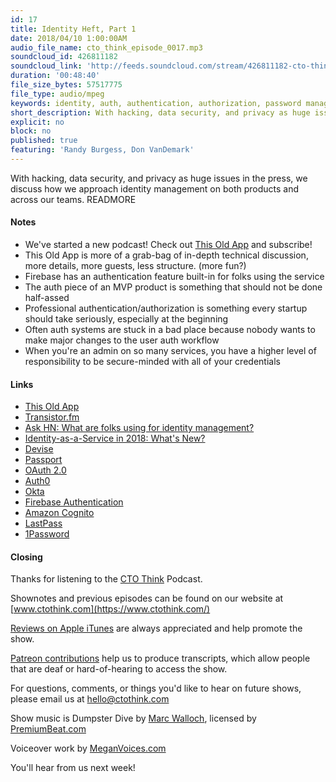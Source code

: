 ```yaml
---
id: 17
title: Identity Heft, Part 1
date: 2018/04/10 1:00:00AM
audio_file_name: cto_think_episode_0017.mp3
soundcloud_id: 426811182
soundcloud_link: 'http://feeds.soundcloud.com/stream/426811182-cto-think-episode-17-identity-heft.mp3'
duration: '00:48:40'
file_size_bytes: 57517775
file_type: audio/mpeg
keywords: identity, auth, authentication, authorization, password managers, usernames, 1Password, Auth0, LastPass, Okta
short_description: With hacking, data security, and privacy as huge issues in the press, we discuss how we approach identity management on both products and across our teams
explicit: no
block: no
published: true
featuring: 'Randy Burgess, Don VanDemark'
---
```

With hacking, data security, and privacy as huge issues in the press, we discuss how we approach identity management on both products and across our teams.
READMORE

#### Notes

* We've started a new podcast! Check out [This Old App](https://thisoldapp.online) and subscribe!
* This Old App is more of a grab-bag of in-depth technical discussion, more details, more guests, less structure. (more fun?)
* Firebase has an authentication feature built-in for folks using the service
* The auth piece of an MVP product is something that should not be done half-assed
* Professional authentication/authorization is something every startup should take seriously, especially at the beginning
* Often auth systems are stuck in a bad place because nobody wants to make major changes to the user auth workflow
* When you're an admin on so many services, you have a higher level of responsibility to be secure-minded with all of your credentials

#### Links

* [This Old App](https://thisoldapp.online)
* [Transistor.fm](https://transistor.fm)
* [Ask HN: What are folks using for identity management?](https://news.ycombinator.com/item?id=16700544)
* [Identity-as-a-Service in 2018: What's New?](https://lobste.rs/s/q3ivos/identity_as_service_2018_what_s_new)
* [Devise](https://github.com/plataformatec/devise)
* [Passport](http://www.passportjs.org/)
* [OAuth 2.0](https://oauth.net/2/)
* [Auth0](https://auth0.com)
* [Okta](https://www.okta.com)
* [Firebase Authentication](https://firebase.google.com/products/auth/)
* [Amazon Cognito](https://aws.amazon.com/cognito/)
* [LastPass](https://www.lastpass.com/)
* [1Password](https://1password.com/)

#### Closing

Thanks for listening to the [CTO Think](https://www.ctothink.com) Podcast.  

Shownotes and previous episodes can be found on our website at [www.ctothink.com](https://www.ctothink.com/)  

[Reviews on Apple iTunes](https://itunes.apple.com/us/podcast/cto-think/id1331281544) are always appreciated and help promote the show.  

[Patreon contributions](https://www.patreon.com/ctothink) help us to produce transcripts, which allow people that are deaf or hard-of-hearing to access the show.  

For questions, comments, or things you'd like to hear on future shows, please email us at [hello@ctothink.com](mailto:hello@ctothink.com)  

Show music is Dumpster Dive by [Marc Walloch](http://marcwalloch.com/), licensed by [PremiumBeat.com](https://www.premiumbeat.com)  

Voiceover work by [MeganVoices.com](http://www.meganvoices.com)  

You'll hear from us next week!  
